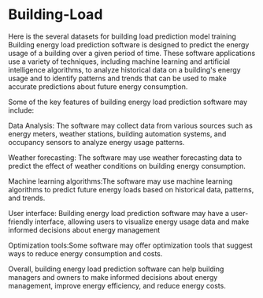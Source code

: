 # Building-Load
Here is the several datasets for building load prediction model training
Building energy load prediction software is designed to predict the energy usage of a building over a given period of time. These software applications use a variety of techniques, including machine learning and artificial intelligence algorithms, to analyze historical data on a building's energy usage and to identify patterns and trends that can be used to make accurate predictions about future energy consumption.

Some of the key features of building energy load prediction software may include:

Data Analysis: The software may collect data from various sources such as energy meters, weather stations, building automation systems, and occupancy sensors to analyze energy usage patterns.

Weather forecasting: The software may use weather forecasting data to predict the effect of weather conditions on building energy consumption.

Machine learning algorithms:The software may use machine learning algorithms to predict future energy loads based on historical data, patterns, and trends.

User interface: Building energy load prediction software may have a user-friendly interface, allowing users to visualize energy usage data and make informed decisions about energy management

Optimization tools:Some software may offer optimization tools that suggest ways to reduce energy consumption and costs.

Overall, building energy load prediction software can help building managers and owners to make informed decisions about energy management, improve energy efficiency, and reduce energy costs.
